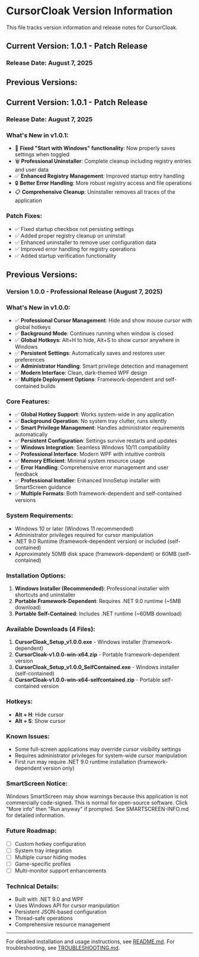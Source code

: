 # CursorCloak Version Information

This file tracks version information and release notes for CursorCloak.

## Current Version: 1.0.1 - Patch Release

### Release Date: August 7, 2025

## Previous Versions:

## Current Version: 1.0.1 - Patch Release

### Release Date: August 7, 2025

### What's New in v1.0.1:
- 🔧 **Fixed "Start with Windows" functionality**: Now properly saves settings when toggled
- 🗑️ **Professional Uninstaller**: Complete cleanup including registry entries and user data
- ✅ **Enhanced Registry Management**: Improved startup entry handling
- 🔒 **Better Error Handling**: More robust registry access and file operations
- 📋 **Comprehensive Cleanup**: Uninstaller removes all traces of the application

### Patch Fixes:
- ✅ Fixed startup checkbox not persisting settings
- ✅ Added proper registry cleanup on uninstall
- ✅ Enhanced uninstaller to remove user configuration data
- ✅ Improved error handling for registry operations
- ✅ Added startup verification functionality

## Previous Versions:

### Version 1.0.0 - Professional Release (August 7, 2025)

### What's New in v1.0.0:
- ✅ **Professional Cursor Management**: Hide and show mouse cursor with global hotkeys
- ✅ **Background Mode**: Continues running when window is closed
- ✅ **Global Hotkeys**: Alt+H to hide, Alt+S to show cursor anywhere in Windows
- ✅ **Persistent Settings**: Automatically saves and restores user preferences
- ✅ **Administrator Handling**: Smart privilege detection and management
- ✅ **Modern Interface**: Clean, dark-themed WPF design
- ✅ **Multiple Deployment Options**: Framework-dependent and self-contained builds

### Core Features:
- ✅ **Global Hotkey Support**: Works system-wide in any application
- ✅ **Background Operation**: No system tray clutter, runs silently
- ✅ **Smart Privilege Management**: Handles administrator requirements automatically
- ✅ **Persistent Configuration**: Settings survive restarts and updates
- ✅ **Windows Integration**: Seamless Windows 10/11 compatibility
- ✅ **Professional Interface**: Modern WPF with intuitive controls
- ✅ **Memory Efficient**: Minimal system resource usage
- ✅ **Error Handling**: Comprehensive error management and user feedback
- ✅ **Professional Installer**: Enhanced InnoSetup installer with SmartScreen guidance
- ✅ **Multiple Formats**: Both framework-dependent and self-contained versions

### System Requirements:
- Windows 10 or later (Windows 11 recommended)
- Administrator privileges required for cursor manipulation
- .NET 9.0 Runtime (framework-dependent version) or included (self-contained)
- Approximately 50MB disk space (framework-dependent) or 60MB (self-contained)

### Installation Options:
1. **Windows Installer (Recommended)**: Professional installer with shortcuts and uninstaller
2. **Portable Framework-Dependent**: Requires .NET 9.0 runtime (~5MB download)
3. **Portable Self-Contained**: Includes .NET runtime (~60MB download)

### Available Downloads (4 Files):
1. **CursorCloak_Setup_v1.0.0.exe** - Windows installer (framework-dependent)
2. **CursorCloak-v1.0.0-win-x64.zip** - Portable framework-dependent version
3. **CursorCloak_Setup_v1.0.0_SelfContained.exe** - Windows installer (self-contained)
4. **CursorCloak-v1.0.0-win-x64-selfcontained.zip** - Portable self-contained version

### Hotkeys:
- **Alt + H**: Hide cursor
- **Alt + S**: Show cursor

### Known Issues:
- Some full-screen applications may override cursor visibility settings
- Requires administrator privileges for system-wide cursor manipulation
- First run may require .NET 9.0 runtime installation (framework-dependent version only)

### SmartScreen Notice:
Windows SmartScreen may show warnings because this application is not commercially code-signed. This is normal for open-source software. Click "More info" then "Run anyway" if prompted. See SMARTSCREEN-INFO.md for detailed information.

### Future Roadmap:
- [ ] Custom hotkey configuration
- [ ] System tray integration
- [ ] Multiple cursor hiding modes
- [ ] Game-specific profiles
- [ ] Multi-monitor support enhancements

### Technical Details:
- Built with .NET 9.0 and WPF
- Uses Windows API for cursor manipulation
- Persistent JSON-based configuration
- Thread-safe operations
- Comprehensive resource management

---

For detailed installation and usage instructions, see [README.md](README.md).
For troubleshooting, see [TROUBLESHOOTING.md](TROUBLESHOOTING.md).
